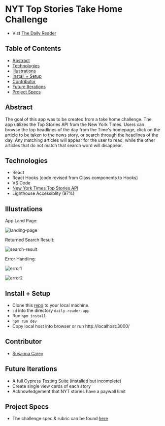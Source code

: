 # NYT Top Stories Take Home Challenge
- Vist [The Daily Reader](https://tasty-noise.surge.sh/)

## Table of Contents
  - [Abstract](#abstract)
  - [Technologies](#technologies)
  - [Illustrations](#illustrations)
  - [Install + Setup](#set-up)
  - [Contributor](#contributor)
  - [Future Iterations](#future-iterations)
  - [Project Specs](#project-specs)

## Abstract
The goal of this app was to be created from a take home challenge. The app utilizes the Top Stories API from the New York Times. Users can browse the top headlines of the day from the Time's homepage, click on the article to be taken to the news story, or search through the headlines of the day. Any matching articles will appear for the user to read, while the other articles that do not match that search word will disappear. 


## Technologies
  - React
  - React Hooks (code revised from Class components to Hooks)
  - VS Code
  - [New York Times Top Stories API](https://developer.nytimes.com/docs/top-stories-product/1/overview)
  - Lighthouse Accessiblity (97%)

## Illustrations

App Land Page:

![landing-page](https://user-images.githubusercontent.com/83846677/163568367-b3050387-d3d4-40e8-9a33-420927cd9fbb.png)

Returned Search Result:

![search-result](https://user-images.githubusercontent.com/83846677/163568375-54ac17de-2fc7-4368-a775-0443c6ce8b6c.png)

Error Handling:

![error1](https://user-images.githubusercontent.com/83846677/163568721-d9a4c652-0fa1-4d83-9e79-06e452b637d5.png)

![error2](https://user-images.githubusercontent.com/83846677/163568414-144f248b-4917-4576-a688-4560639f974e.png)


## Install + Setup
  - Clone this [repo](https://github.com/susannaopal/daily-reader-app) to your local machine.
  - `cd` into the directory `daily-reader-app`
  - Run `npm install`
  - `npm run dev`
  - Copy local host into browser or run http://localhost:3000/

## Contributor
  - [Susanna Carey](https://github.com/susannaopal)

## Future Iterations
  - A full Cypress Testing Suite (installed but incomplete)
  - Create single view cards of each story 
  - Acknowledgement that NYT stories have a paywall limit 


## Project Specs
  - The challenge spec & rubric can be found [here](https://www.google.com/url?q=https://mod4.turing.edu/projects/take_home/&sa=D&source=calendar&usd=2&usg=AOvVaw1GtOKy4X9E8REw0yVV_1Oe)
